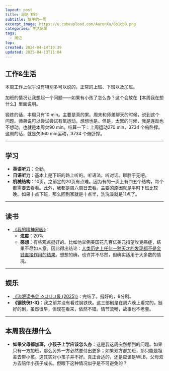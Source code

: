 ```yaml
---
layout: post
title: 周记 E59
subtitle: 放羊的一周
excerpt_image: https://u.cubeupload.com/AaronXu/8b1cb9.png
categories: 生活记录
tags:
  - 周记
top: 
created: 2024-04-14T10:39
updated: 2025-04-13T11:04
---
```


## 工作&生活

本周工作上似乎没有特别多可以说的，正常的上班、下班以及加班。

加班的情况让我想起一个问题——如果有小孩了怎么办？这个会放在【本周我在想什么】里面说明。

锻炼的话，本周只有10 min。主要是真的累。周末和师弟聊天的时候，说到这个问题。师弟说可以尝试尝试有氧运动。想想也是。但是，太累的时候，我是连动也不想动。也就是本周欠90 min。结算一下：上周运动270 min，3734 个俯卧撑。这周的话，就是欠360 min运动，3734 个俯卧撑。

---
## 学习

- **英语听力**：全勤。
- **日语听力**：基本上是下班的路上听的。听语法，听对话。聊胜于无吧。
- **机械结构**：10页。之前定的20页有点难。因为有的一页上有四五个结构，每个都需要去看看。此外，我都是周六周日去看。主要的原因就是平时下班比较晚。如果十点下班，那么回到家就是十点半，洗洗澡就是11点了。

---

## 读书

- [《我的精神家园》](https://book.douban.com/subject/1014578/)：
	- **进度**：20%
	- **感想**：有些观点挺好的。比如他举例美国花几百亿美元指望攻克癌症，结果不尽如人意。因此得出结论：<u>人类历史上任何一种天才的发现都不是金钱直接作用的结果</u>。想想的确，也许并不尽然，但确实适用于大多数的情况。

---

## 娱乐

- [《流氓读书会 스터디그룹 (2025)》](https://movie.douban.com/subject/36416346/)：完结了。挺好的，8分剧。
- **《钢铁侠1-3》**：我之前并没有看过钢铁侠。这三部剧是在周六晚上看完的。挺好的剧，虽然很早，但现在看来，依然不错。情节流畅，故事也不老套。

---

## 本周我在想什么

- **如果父母都加班，小孩子上学应该怎么办**：这是我这周突然想到的问题。如果只有一方加班，那么另外一方必然要付出更多；如果双方都加班，那只能是祖辈去带小孩。这其实对小孩子并不好。真正合适的，还是应该是WLB，父母双方去陪伴小孩子成长。但眼下这种情况似乎是不可避免的？

